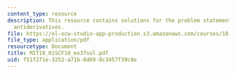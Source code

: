 ```yaml
---
content_type: resource
description: This resource contains solutions for the problem statements related to
  antiderivatives.
file: https://ol-ocw-studio-app-production.s3.amazonaws.com/courses/18-01sc-single-variable-calculus-fall-2010/f51f271e3252a71b8d698c3457f39c8e_MIT18_01SCF10_ex37sol.pdf
file_type: application/pdf
resourcetype: Document
title: MIT18_01SCF10_ex37sol.pdf
uid: f51f271e-3252-a71b-8d69-8c3457f39c8e
---
```

